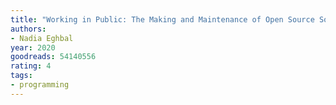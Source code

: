 ```yaml
---
title: "Working in Public: The Making and Maintenance of Open Source Software"
authors:
- Nadia Eghbal
year: 2020
goodreads: 54140556
rating: 4
tags:
- programming
---
```

